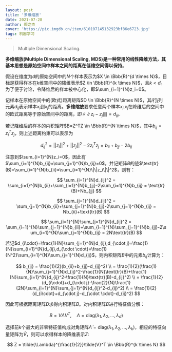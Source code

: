 ```yaml
---
layout: post
title: '多维缩放'
date: 2021-07-28
author: 郑之杰
cover: 'https://pic.imgdb.cn/item/610107145132923bf86e6723.jpg'
tags: 机器学习
---
```


> Multiple Dimensional Scaling.

**多维缩放(Multiple Dimensional Scaling, MDS)**是一种常用的线性降维方法，其基本思想是**原始空间中样本之间的距离在低维空间得以保持**。

假设在维度为$d$的原始空间中的$N$个样本表示为$X \in \Bbb{R}^{d \times N}$，目标是获得样本在$k$维空间中的降维表示$Z \in \Bbb{R}^{k \times N}$，且$k<d$。为了便于讨论，令降维后的样本被中心化，即$\sum_{i=1}^{N}z_i=0$。

记样本在原始空间中的(欧式)距离矩阵$D \in \Bbb{R}^{N \times N}$，其$i$行$j$列元素$d_{ij}$表示样本$x_i$到$x_j$的距离。**多维缩放**要求任意两个样本$x_i$,$x_j$在降维后的空间中的欧式距离等于原始空间中的距离，即$\|\|z_i-z_j\|\|=d_{ij}$。

若记降维后的样本的内积矩阵$B=Z^TZ \in \Bbb{R}^{N \times N}$，其中$b_{ij}=z_i^Tz_j$，则上述距离约束可以表示为

$$ d_{ij}^2 = ||z_i||^2+||z_j||^2-2z_i^Tz_j = b_{ii}+b_{jj}-2b_{ij} $$

注意到$\sum_{i=1}^{N}z_i=0$，因此有$\sum_{i=1}^{N}b_{ij}=\sum_{j=1}^{N}b_{ij}=0$，并记矩阵$B$的迹$\text{tr}(B)=\sum_{i=1}^{N}b_{ii}=\sum_{i=1}^{N}\|\|z_i\|\|^2$，则有：

$$ \sum_{i=1}^{N}d_{ij}^2 = \sum_{i=1}^{N}b_{ii}+\sum_{i=1}^{N}b_{jj}-2\sum_{i=1}^{N}b_{ij} = \text{tr}(B)+Nb_{jj} $$

$$ \sum_{j=1}^{N}d_{ij}^2 = \sum_{j=1}^{N}b_{ii}+\sum_{j=1}^{N}b_{jj}-2\sum_{j=1}^{N}b_{ij} = Nb_{ii}+\text{tr}(B) $$

$$ \sum_{i=1}^{N}\sum_{j=1}^{N}d_{ij}^2 = \sum_{i=1}^{N}\sum_{j=1}^{N}b_{ii}+\sum_{i=1}^{N}\sum_{j=1}^{N}b_{jj}-2\sum_{i=1}^{N}\sum_{j=1}^{N}b_{ij} = 2N\text{tr}(B) $$

若记$d_{i\cdot}=\frac{1}{N}\sum_{j=1}^{N}d_{ij},d_{\cdot j}=\frac{1}{N}\sum_{i=1}^{N}d_{ij},d_{\cdot \cdot}=\frac{1}{N^2}\sum_{i=1}^{N}\sum_{j=1}^{N}d_{ij}$，则内积矩阵$B$中的元素$b_{ij}$计算为：

$$ b_{ij} = \frac{1}{2}(b_{ii}+b_{jj}-d_{ij}^2) \\ = \frac{1}{2}(\frac{1}{N}\sum_{j=1}^{N}d_{ij}^2-\frac{1}{N}\text{tr}(B)+\frac{1}{N}\sum_{i=1}^{N}d_{ij}^2-\frac{1}{N}\text{tr}(B)-d_{ij}^2) \\ = \frac{1}{2}(d_{i\cdot}+d_{\cdot j}-\frac{2}{N}\frac{1}{2N}\sum_{i=1}^{N}\sum_{j=1}^{N}d_{ij}^2-d_{ij}^2) \\ = \frac{1}{2}(d_{i\cdot}+d_{\cdot j}-d_{\cdot \cdot}-d_{ij}^2) $$

因此可根据距离矩阵$D$求得内积矩阵$B$。对内积矩阵$B$进行特征值分解：

$$ B=V \Lambda V^T, \quad \Lambda=\text{diag}(\lambda_1,\lambda_2,...,\lambda_d) $$

选择前$k$个最大的非零特征值构成对角矩阵$\tilde{\Lambda}=\text{diag}(\lambda_1,\lambda_2,...,\lambda_k)$，相应的特征向量矩阵为$\tilde{V}$，则可以求得样本的降维表示$Z$:

$$ Z = \tilde{\Lambda}^{\frac{1}{2}}\tilde{V}^T \in \Bbb{R}^{k \times N} $$

